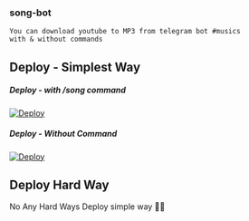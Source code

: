 ### song-bot
```
You can download youtube to MP3 from telegram bot #musics
with & without commands
```

## Deploy - Simplest Way
##### Deploy - with /song command

[![Deploy](https://www.herokucdn.com/deploy/button.svg)](https://heroku.com/deploy?template=https://github.com/mohankumarroshini/song-bot/tree/main)

##### Deploy - Without Command
[![Deploy](https://www.herokucdn.com/deploy/button.svg)](https://heroku.com/deploy?template=https:/mohankumarroshini/github.com//song-bot/tree/Without-CMD)

## Deploy Hard Way
No Any Hard Ways Deploy simple way 🤗🤣
